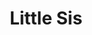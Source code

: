 ---
abv: 6.5%
alt:
availability: Keg
bitterness: 
description: Little Sis packs a potent hop punch with a modest alcohol content. Like her Big Sister this beer is heavily hopped after the boil, resulting in a low perceived bitterness that is full of flavor and aromatics.
gravity: 
hops: 
ibu: 65
img: beer.jpg
layout: beer
malt: 
modal-id: little-sis
title: Little Sis
on-tap: yup
sourness: 
style: IPA
---